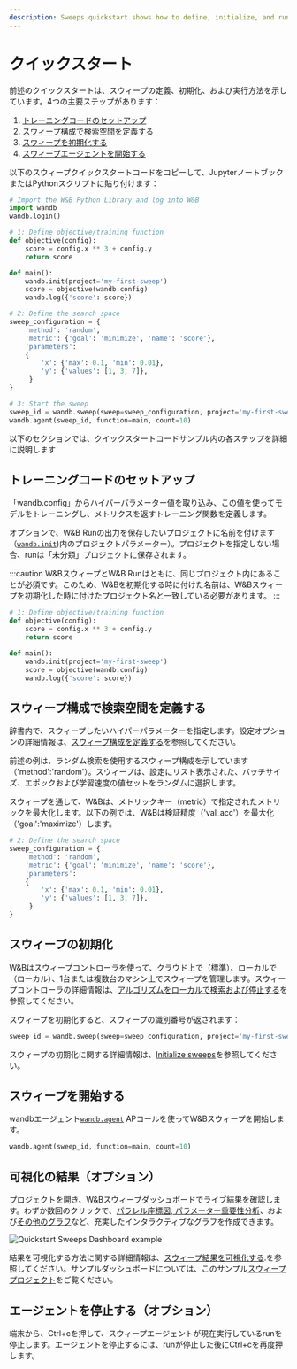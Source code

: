 ```yaml
---
description: Sweeps quickstart shows how to define, initialize, and run a sweep. There are four main steps
---
```


# クイックスタート

<head>
  <title>Sweeps Quickstart</title>
</head>

前述のクイックスタートは、スウィープの定義、初期化、および実行方法を示しています。4つの主要ステップがあります：

1. [トレーニングコードのセットアップ](#set-up-your-training-code)
2. [スウィープ構成で検索空間を定義する](#define-the-search-space-with-a-sweep-configuration)
3. [スウィープを初期化する](#initialize-the-sweep)
4. [スウィープエージェントを開始する](#start-the-sweep)

以下のスウィープクイックスタートコードをコピーして、JupyterノートブックまたはPythonスクリプトに貼り付けます：

```python
# Import the W&B Python Library and log into W&B
import wandb
wandb.login()

# 1: Define objective/training function
def objective(config):
    score = config.x ** 3 + config.y
    return score

def main():
    wandb.init(project='my-first-sweep')
    score = objective(wandb.config)
    wandb.log({'score': score})

# 2: Define the search space
sweep_configuration = {
    'method': 'random',
    'metric': {'goal': 'minimize', 'name': 'score'},
    'parameters': 
    {
        'x': {'max': 0.1, 'min': 0.01},
        'y': {'values': [1, 3, 7]},
     }
}

# 3: Start the sweep
sweep_id = wandb.sweep(sweep=sweep_configuration, project='my-first-sweep')
wandb.agent(sweep_id, function=main, count=10)
```

以下のセクションでは、クイックスタートコードサンプル内の各ステップを詳細に説明します


## トレーニングコードのセットアップ​
「wandb.config」からハイパーパラメーター値を取り込み、この値を使ってモデルをトレーニングし、メトリクスを返すトレーニング関数を定義します。

オプションで、W&B Runの出力を保存したいプロジェクトに名前を付けます（[`wandb.init`](../../ref/python/init.md))内のプロジェクトパラメーター）。プロジェクトを指定しない場合、runは「未分類」プロジェクトに保存されます。

:::caution
W&BスウィープとW&B Runはともに、同じプロジェクト内にあることが必須です。このため、W&Bを初期化する時に付けた名前は、W&Bスウィープを初期化した時に付けたプロジェクト名と一致している必要があります。
:::

```python
# 1: Define objective/training function
def objective(config):
    score = config.x ** 3 + config.y
    return score

def main():
    wandb.init(project='my-first-sweep')
    score = objective(wandb.config)
    wandb.log({'score': score})
```

## スウィープ構成で検索空間を定義する​
辞書内で、スウィープしたいハイパーパラメーターを指定します。設定オプションの詳細情報は、[スウィープ構成を定義する](./define-sweep-configuration.md)を参照してください。

前述の例は、ランダム検索を使用するスウィープ構成を示しています（'method':'random'）。スウィープは、設定にリスト表示された、バッチサイズ、エポックおよび学習速度の値セットをランダムに選択します。

スウィープを通して、W&Bは、メトリックキー（metric）で指定されたメトリックを最大化します。以下の例では、W&Bは検証精度（'val_acc'）を最大化（'goal':'maximize'）します。


```python
# 2: Define the search space
sweep_configuration = {
    'method': 'random',
    'metric': {'goal': 'minimize', 'name': 'score'},
    'parameters': 
    {
        'x': {'max': 0.1, 'min': 0.01},
        'y': {'values': [1, 3, 7]},
     }
}
```

## スウィープの初期化

W&Bはスウィープコントローラを使って、クラウド上で（標準）、ローカルで（ローカル）、1台または複数台のマシン上でスウィープを管理します。スウィープコントローラの詳細情報は、[アルゴリズムをローカルで検索および停止する](./local-controller.md)を参照してください。

スウィープを初期化すると、スウィープの識別番号が返されます：

```python
sweep_id = wandb.sweep(sweep=sweep_configuration, project='my-first-sweep')
```

スウィープの初期化に関する詳細情報は、[Initialize sweeps](https://docs.wandb.ai/guides/sweeps/initialize-sweeps)を参照してください。

## スウィープを開始する​

wandbエージェント[`wandb.agent`](../../ref/python/agent.md) APコールを使ってW&Bスウィープを開始します。

```python
wandb.agent(sweep_id, function=main, count=10)
```

## 可視化の結果（オプション）

プロジェクトを開き、W&Bスウィープダッシュボードでライブ結果を確認します。わずか数回のクリックで、[パラレル座標図](../app/features/panels/parallel-coordinates.md),[ パラメーター重要性分析](../app/features/panels/parameter-importance.md)、および[その他のグラフ](../app/features/panels/intro.md)など、充実したインタラクティブなグラフを作成できます。

![Quickstart Sweeps Dashboard example](/images/sweeps/quickstart_dashboard_example.png)

結果を可視化する方法に関する詳細情報は、[スウィープ結果を可視化する](https://docs.wandb.ai/guides/sweeps/visualize-sweep-results).を参照してください。サンプルダッシュボードについては、このサンプル[スウィーププロジェクト](https://wandb.ai/anmolmann/pytorch-cnn-fashion/sweeps/pmqye6u3)をご覧ください。

## エージェントを停止する（オプション）

端末から、Ctrl+cを押して、スウィープエージェントが現在実行しているrunを停止します。エージェントを停止するには、runが停止した後にCtrl+cを再度押します。


